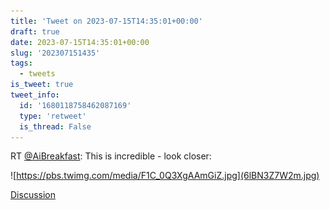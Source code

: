 ```yaml
---
title: 'Tweet on 2023-07-15T14:35:01+00:00'
draft: true
date: 2023-07-15T14:35:01+00:00
slug: '202307151435'
tags:
  - tweets
is_tweet: true
tweet_info:
  id: '1680118758462087169'
  type: 'retweet'
  is_thread: False
---
```




RT [@AiBreakfast](https://x.com/AiBreakfast): This is incredible - look closer: 

![https://pbs.twimg.com/media/F1C_0Q3XgAAmGiZ.jpg](6lBN3Z7W2m.jpg)

[Discussion](https://x.com/sytelus/status/1680118758462087169)
